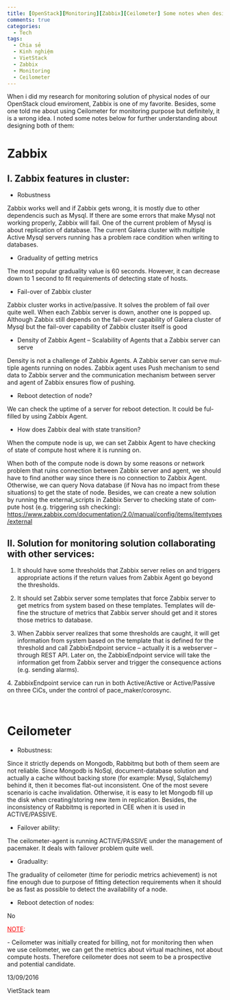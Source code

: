 ```yaml
---
title: [OpenStack][Monitoring][Zabbix][Ceilometer] Some notes when designing monitoring solution for OpenStack cloud
comments: true
categories: 
  - Tech
tags: 
  - Chia sẻ
  - Kinh nghiệm
  - VietStack
  - Zabbix
  - Monitoring
  - Ceilometer
---
```

When i did my research for monitoring solution of physical nodes of our OpenStack cloud enviroment, Zabbix is one of my favorite. Besides, some one told me about using Ceilometer for monitoring purpose but definitely, it is a wrong idea. I noted some notes below for further understanding about designing both of them:

<h1>Zabbix</h1>

<h2>I. Zabbix features in cluster:</h2>

<ul>
    <li class="western">Robustness</li>
</ul>

Zabbix works well and if Zabbix gets wrong, it is mostly due to other dependencis such as Mysql. If there are some errors that make Mysql not working properly, Zabbix will fail. One of the current problem of Mysql is about replication of database. The current Galera cluster with multiple Active Mysql servers running has a problem race condition when writing to databases.

<ul>
    <li>Graduality of getting metrics</li>
</ul>

The most popular graduality value is 60 seconds. However, it can decrease down to 1 second to fit requirements of detecting state of hosts.

<ul>
    <li>Fail-over of Zabbix cluster</li>
</ul>

Zabbix cluster works in active/passive. It solves the problem of fail over quite well. When each Zabbix server is down, another one is popped up. Although Zabbix still depends on the fail-over capability of Galera cluster of Mysql but the fail-over capability of Zabbix cluster itself is good

<ul>
    <li>Density of Zabbix Agent – Scalability of Agents that a Zabbix server can serve</li>
</ul>

<span lang="en-US">Density is not a challenge of Zabbix Agents. A Zabbix server can serve multiple agents running on nodes. Zabbix agent uses Push mechanism to send data to Zabbix server and the communication mechanism between server and agent of Zabbix ensures flow of pushing.</span>

<ul>
    <li><span lang="en-US">Reboot detection of node?</span></li>
</ul>

<span lang="en-US">We can check the uptime of a server for reboot detection. It could be fulfilled by using Zabbix Agent.</span>

<ul>
    <li><span lang="en-US">How does Zabbix deal with state transition?</span></li>
</ul>

When the compute node is up, we can set Zabbix Agent to have checking of state of compute host where it is running on.

When both of the compute node is down by some reasons or network problem that ruins connection between Zabbix server and agent, we should have to find another way since there is no connection to Zabbix Agent. Otherwise, we can query Nova database (if Nova has no impact from these situations) to get the state of node. Besides, w<span lang="en-US">e can create a new solution by running the external_scripts in Zabbix Server to checking state of compute host (e.g. triggering ssh checking): </span><span lang="zxx"><a href="https://www.zabbix.com/documentation/2.0/manual/config/items/itemtypes/external"><span lang="en-US">https://www.zabbix.com/documentation/2.0/manual/config/items/itemtypes/external</span></a></span>

<h2>II. Solution for monitoring solution collaborating with other services:</h2>

<ol>
<li>It should have some thresholds that Zabbix server relies on and triggers appropriate actions if the return values from Zabbix Agent go beyond the thresholds.</p></li>
<li><p>It should set Zabbix server some templates that force Zabbix server to get metrics from system based on these templates.<span lang="en-US"> Templates will define the structure of metrics that Zabbix server should get and it stores those metrics to database.</span></p></li>
<li><p>When Zabbix server realizes that some thresholds are caught, it will get information from system based on the template that is defined for the threshold and call ZabbixEndpoint service – actually it is a webserver – through REST API. Later on, the ZabbixEndpoint service will take the information get from Zabbix server and trigger the consequence actions (e.g. sending alarms).</p></li>
</ol>

<p><span lang="en-US">4. ZabbixEndpoint service can run in both Active/Active or Active/Passive on three CiCs, under the control of pace_maker/corosync.</span>

&nbsp;

<h1>Ceilometer</h1>

<ul>
    <li>Robustness:</li>
</ul>

Since it strictly depends on Mongodb, Rabbitmq but both of them seem are not reliable. Since Mongodb is NoSql, document-database solution and actually a cache without backing store (for example: Mysql, Sqlalchemy) behind it, then it becomes flat-out inconsistent. One of the most severe scenario is cache invalidation. Otherwise, it is easy to let Mongodb fill up the disk when creating/storing new item in replication. Besides, the inconsistency of Rabbitmq is reported in CEE when it is used in ACTIVE/PASSIVE.

<ul>
    <li>Failover ability<span lang="en-US">:</span></li>
</ul>

The ceilometer-agent is running ACTIVE/PASSIVE under the management of pacemaker. It deals with failover problem quite well.

<ul>
    <li><span lang="en-US">Graduality:</span></li>
</ul>

<span lang="en-US">The graduality of ceilometer (time for periodic metrics achievement) is not fine enough due to purpose of fitting detection requirements when it should be as fast as possible to detect the availability of a node.</span>

<ul>
    <li><span lang="en-US">Reboot detection of nodes:</span></li>
</ul>

<span lang="en-US">No</span>

<p class="western"><span style="color:#ff0000;"><u>NOTE</u></span><span style="color:#ff0000;">:</span></p>

<p class="western">- Ceilometer was initially created for billing, not for monitoring then when we use ceilometer, we can get the metrics about virtual machines, not about compute hosts. Therefore ceilometer does not seem to be a prospective and potential candidate.</p>

<p class="western">13/09/2016</p>

<p class="western">VietStack team</p>
